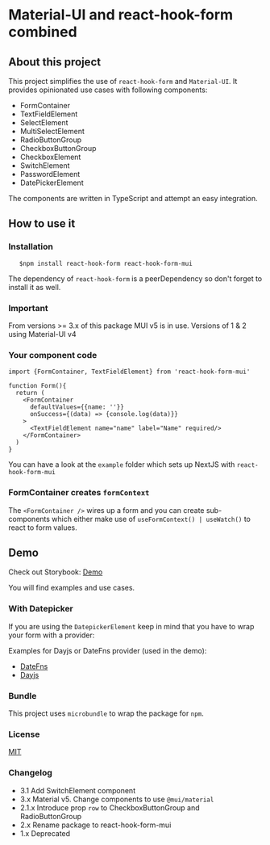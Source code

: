 # Material-UI and react-hook-form combined

## About this project

This project simplifies the use of `react-hook-form` and `Material-UI`. It provides opinionated use cases with following
components:

* FormContainer
* TextFieldElement
* SelectElement
* MultiSelectElement
* RadioButtonGroup
* CheckboxButtonGroup
* CheckboxElement
* SwitchElement
* PasswordElement
* DatePickerElement

The components are written in TypeScript and attempt an easy integration.

## How to use it

### Installation

```
   $npm install react-hook-form react-hook-form-mui
```

The dependency of `react-hook-form` is a peerDependency so don't forget to install it as well.

### Important

From versions >= 3.x of this package MUI v5 is in use. Versions of 1 & 2 using Material-UI v4

### Your component code

```
import {FormContainer, TextFieldElement} from 'react-hook-form-mui'

function Form(){
  return (
    <FormContainer 
      defaultValues={{name: ''}}
      onSuccess={(data) => {console.log(data)}}
    >
      <TextFieldElement name="name" label="Name" required/>
    </FormContainer>
  )
}
```

You can have a look at the `example` folder which sets up NextJS with `react-hook-form-mui`

### FormContainer creates `formContext`

The `<FormContainer />` wires up a form and you can create sub-components which either make use
of `useFormContext() | useWatch()` to react to form values.

## Demo

Check out Storybook: [Demo](https://react-hook-form-material-ui.vercel.app)

You will find examples and use cases.

### With Datepicker

If you are using the `DatepickerElement` keep in mind that you have to wrap your form with a provider:

Examples for Dayjs or DateFns provider (used in the demo):

* [DateFns](/src/DateFnsProvider.tsx)
* [Dayjs](/src/DateFnsProvider.tsx)

### Bundle

This project uses `microbundle` to wrap the package for `npm`.

### License

[MIT](./LICENSE)

### Changelog

* 3.1 Add SwitchElement component
* 3.x Material v5. Change components to use `@mui/material`
* 2.1.x Introduce prop `row` to CheckboxButtonGroup and RadioButtonGroup
* 2.x Rename package to react-hook-form-mui
* 1.x Deprecated
